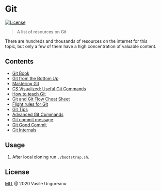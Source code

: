 # Git

<a href="https://github.com/VasileUngureanu/repository-template/blob/master/LICENSE"><img src="https://img.shields.io/badge/license-MIT-green.svg" alt="License"></a>

> A list of resources on Git

There are hundreds and thousands of resources on the internet for this topic, but only a few of them have a high concentration of valuable content.

## Contents

* [Git Book](https://git-scm.com/book/en/v2)
* [Git from the Bottom Up](https://jwiegley.github.io/git-from-the-bottom-up/)
* [Mastering Git](https://thoughtbot.com/upcase/mastering-git)
* [CS Visualized: Useful Git Commands](https://dev.to/lydiahallie/cs-visualized-useful-git-commands-37p1)
* [How to teach Git](https://rachelcarmena.github.io/2018/12/12/how-to-teach-git.html)
* [Git and Git Flow Cheat Sheet](http://bilalarslan.me/git-cheat-sheet/)
* [Flight rules for Git](https://github.com/k88hudson/git-flight-rules)
* [Git Tips](https://github.com/git-tips/tips)
* [Advanced Git Commands](https://thoughtworks-jumpstart.gitbook.io/book/developer-tools/git/advanced-git)
* [Git commit message](https://github.com/joelparkerhenderson/git_commit_message)
* [Git Good Commit](https://github.com/tommarshall/git-good-commit)
* [Git Internals](https://github.com/pluralsight/git-internals-pdf)

## Usage

1. After local cloning run `./bootstrap.sh`.

License
-------

[MIT](LICENSE) @ 2020 Vasile Ungureanu
